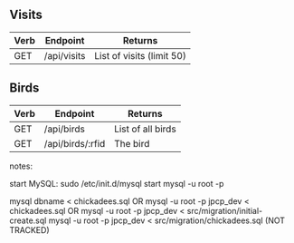 

## Visits
| Verb | Endpoint | Returns |
|-|-|-|
| GET | /api/visits | List of visits (limit 50) |


## Birds

| Verb | Endpoint | Returns |
|-|-|-|
| GET | /api/birds | List of all birds |
| GET | /api/birds/:rfid | The bird |

notes:

start MySQL:
sudo /etc/init.d/mysql start
mysql -u root -p

mysql dbname < chickadees.sql
OR
mysql -u root -p jpcp_dev < chickadees.sql
OR
mysql -u root -p jpcp_dev < src/migration/initial-create.sql
mysql -u root -p jpcp_dev < src/migration/chickadees.sql (NOT TRACKED)
